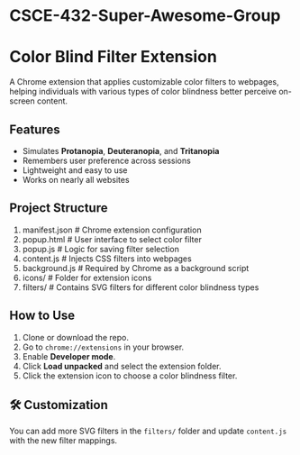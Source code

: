 # CSCE-432-Super-Awesome-Group
# Color Blind Filter Extension

A Chrome extension that applies customizable color filters to webpages, helping individuals with various types of color blindness better perceive on-screen content.

## Features

-  Simulates **Protanopia**, **Deuteranopia**, and **Tritanopia**
-  Remembers user preference across sessions
-  Lightweight and easy to use
-  Works on nearly all websites

##  Project Structure
1. manifest.json            # Chrome extension configuration
2. popup.html               # User interface to select color filter
3. popup.js                 # Logic for saving filter selection
4. content.js               # Injects CSS filters into webpages
5. background.js            # Required by Chrome as a background script
6. icons/                   # Folder for extension icons
7. filters/                 # Contains SVG filters for different color blindness types


## How to Use

1. Clone or download the repo.
2. Go to `chrome://extensions` in your browser.
3. Enable **Developer mode**.
4. Click **Load unpacked** and select the extension folder.
5. Click the extension icon to choose a color blindness filter.

## 🛠 Customization

You can add more SVG filters in the `filters/` folder and update `content.js` with the new filter mappings.

